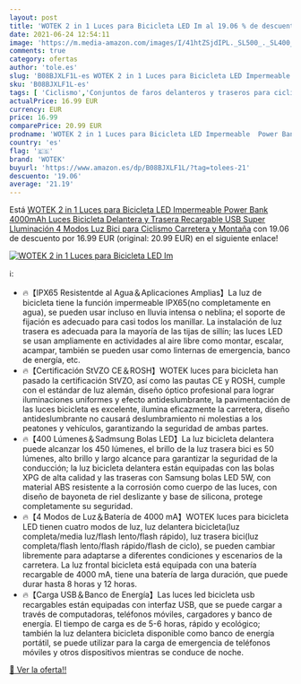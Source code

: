 ```yaml
---
layout: post
title: 'WOTEK 2 in 1 Luces para Bicicleta LED Im al 19.06 % de descuento'
date: 2021-06-24 12:54:11
image: 'https://m.media-amazon.com/images/I/41htZSjdIPL._SL500_._SL400_.jpg'
comments: true
category: ofertas
author: 'tole.es'
slug: 'B08BJXLF1L-es WOTEK 2 in 1 Luces para Bicicleta LED Impermeable Power...'
sku: 'B08BJXLF1L-es'
tags: [ 'Ciclismo','Conjuntos de faros delanteros y traseros para ciclismo','Deportes y aire libre','Luces y reflectores de ciclismo','Ropa y equipo para deportes','bicicleta','wotek', ]
actualPrice: 16.99 EUR
currency: EUR
price: 16.99
comparePrice: 20.99 EUR
prodname: 'WOTEK 2 in 1 Luces para Bicicleta LED Impermeable  Power Bank 4000mAh Luces Bicicleta Delantera y Trasera Recargable USB  Super Lluminación 4 Modos Luz Bici para Ciclismo Carretera y Montaña'
country: 'es'
flag: '🇪🇸'
brand: 'WOTEK'
buyurl: 'https://www.amazon.es/dp/B08BJXLF1L/?tag=tolees-21'
descuento: '19.06'
average: '21.19'
---
```


Está [WOTEK 2 in 1 Luces para Bicicleta LED Impermeable  Power Bank 4000mAh Luces Bicicleta Delantera y Trasera Recargable USB  Super Lluminación 4 Modos Luz Bici para Ciclismo Carretera y Montaña](https://www.amazon.es/dp/B08BJXLF1L/?tag=tolees-21) con 19.06 de descuento por 16.99 EUR (original: 20.99 EUR) en el siguiente enlace!

[![WOTEK 2 in 1 Luces para Bicicleta LED Im](https://m.media-amazon.com/images/I/41htZSjdIPL._SL500_._SL400_.jpg)](https://www.amazon.es/dp/B08BJXLF1L/?tag=tolees-21)

ℹ️:

- 🔥【IPX65 Resistentde al Agua＆Aplicaciones Amplias】La luz de bicicleta tiene la función impermeable IPX65(no completamente en agua), se pueden usar incluso en lluvia intensa o neblina; el soporte de fijación es adecuado para casi todos los manillar. La instalación de luz trasera es adecuada para la mayoría de las tijas de sillín; las luces LED se usan ampliamente en actividades al aire libre como montar, escalar, acampar, también se pueden usar como linternas de emergencia, banco de energía, etc.
- 🔥【Certificación StVZO CE＆ROSH】WOTEK luces para bicicleta han pasado la certificación StVZO, así como las pautas CE y ROSH, cumple con el estándar de luz alemán, diseño óptico profesional para lograr iluminaciones uniformes y efecto antideslumbrante, la pavimentación de las luces bicicleta es excelente, ilumina eficazmente la carretera, diseño antideslumbrante no causará deslumbramiento ni molestias a los peatones y vehículos, garantizando la seguridad de ambas partes.
- 🔥【400 Lúmenes＆Sadmsung Bolas LED】La luz bicicleta delantera puede alcanzar los 450 lúmenes, el brillo de la luz trasera bici es 50 lúmenes, alto brillo y largo alcance para garantizar la seguridad de la conducción; la luz bicicleta delantera están equipadas con las bolas XPG de alta calidad y las traseras con Samsung bolas LED 5W, con material ABS resistente a la corrosión como cuerpo de las luces, con diseño de bayoneta de riel deslizante y base de silicona, protege completamente su seguridad.
- 🔥【4 Modos de Luz＆Batería de 4000 mA】WOTEK luces para bicicleta LED tienen cuatro modos de luz, luz delantera bicicleta(luz completa/media luz/flash lento/flash rápido), luz trasera bici(luz completa/flash lento/flash rápido/flash de ciclo), se pueden cambiar libremente para adaptarse a diferentes condiciones y escenarios de la carretera. La luz frontal bicicleta está equipada con una batería recargable de 4000 mA, tiene una batería de larga duración, que puede durar hasta 8 horas y 12 horas.
- 🔥【Carga USB＆Banco de Energía】Las luces led bicicleta usb recargables están equipadas con interfaz USB, que se puede cargar a través de computadoras, teléfonos móviles, cargadores y banco de energía. El tiempo de carga es de 5-6 horas, rápido y ecológico; también la luz delantera bicicleta disponible como banco de energía portátil, se puede utilizar para la carga de emergencia de teléfonos móviles y otros dispositivos mientras se conduce de noche.

[🛒 Ver la oferta!!](https://www.amazon.es/dp/B08BJXLF1L/?tag=tolees-21)
